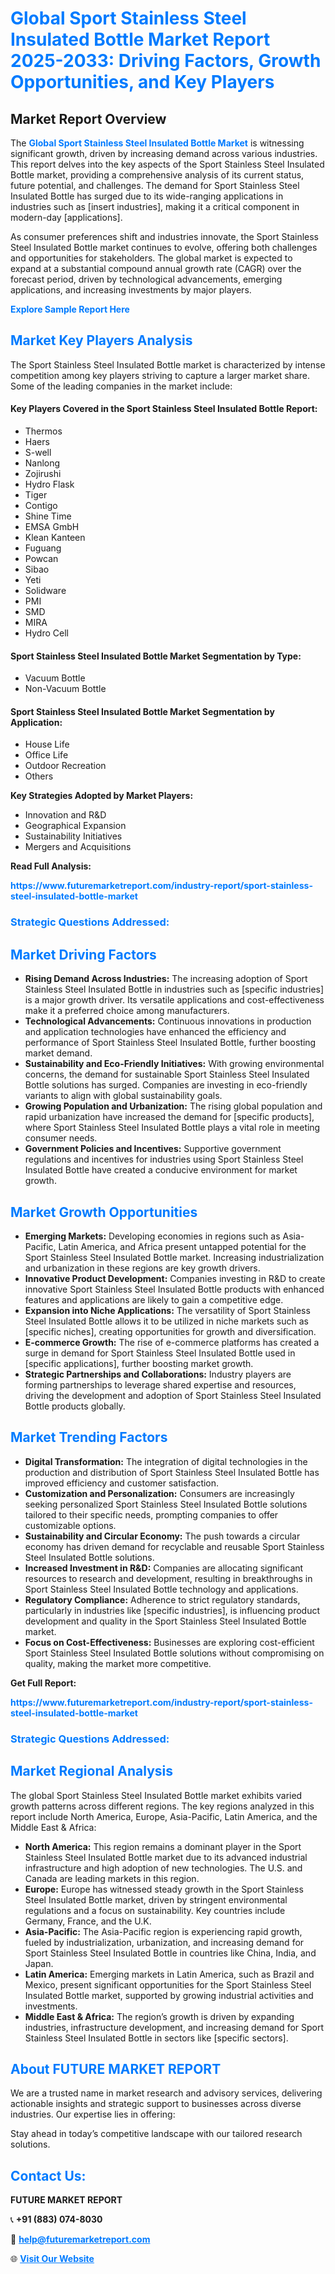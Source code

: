 <h1 style="color: #007BFF;">Global Sport Stainless Steel Insulated Bottle Market Report 2025-2033: Driving Factors, Growth Opportunities, and Key Players</h1>

<section id="overview">
<h2>Market Report Overview</h2>
<p>The <a href="https://www.futuremarketreport.com/industry-report/sport-stainless-steel-insulated-bottle-market" style="color: #007BFF; text-decoration: none;"><strong>Global Sport Stainless Steel Insulated Bottle Market</strong></a> is witnessing significant growth, driven by increasing demand across various industries. This report delves into the key aspects of the Sport Stainless Steel Insulated Bottle market, providing a comprehensive analysis of its current status, future potential, and challenges. The demand for Sport Stainless Steel Insulated Bottle has surged due to its wide-ranging applications in industries such as [insert industries], making it a critical component in modern-day [applications].</p>
<p>As consumer preferences shift and industries innovate, the Sport Stainless Steel Insulated Bottle market continues to evolve, offering both challenges and opportunities for stakeholders. The global market is expected to expand at a substantial compound annual growth rate (CAGR) over the forecast period, driven by technological advancements, emerging applications, and increasing investments by major players.</p>
</section>

<section id="overview">
<p><a href="https://www.futuremarketreport.com/request-sample/reportId=55352" style="color: #007BFF; text-decoration: none;"><strong>Explore Sample Report Here</strong></a></p>
</section>

<section id="key-players">
<h2 style="color: #007BFF;">Market Key Players Analysis</h2>
<p>The Sport Stainless Steel Insulated Bottle market is characterized by intense competition among key players striving to capture a larger market share. Some of the leading companies in the market include:</p>
<h4>Key Players Covered in the Sport Stainless Steel Insulated Bottle Report:</h4>
<ul><li>Thermos</li><li>Haers</li><li>S-well</li><li>Nanlong</li><li>Zojirushi</li><li>Hydro Flask</li><li>Tiger</li><li>Contigo</li><li>Shine Time</li><li>EMSA GmbH</li><li>Klean Kanteen</li><li>Fuguang</li><li>Powcan</li><li>Sibao</li><li>Yeti</li><li>Solidware</li><li>PMI</li><li>SMD</li><li>MIRA</li><li>Hydro Cell</li></ul>
<h4>Sport Stainless Steel Insulated Bottle Market Segmentation by Type:</h4>
<ul><li>Vacuum Bottle</li><li>Non-Vacuum Bottle</li></ul>

<h4>Sport Stainless Steel Insulated Bottle Market Segmentation by Application:</h4>
<ul><li>House Life</li><li>Office Life</li><li>Outdoor Recreation</li><li>Others</li></ul>
<p><strong>Key Strategies Adopted by Market Players:</strong></p>
<ul>
<li>Innovation and R&D</li>
<li>Geographical Expansion</li>
<li>Sustainability Initiatives</li>
<li>Mergers and Acquisitions</li>
</ul>
</section>

<section>
<p><strong>Read Full Analysis: </strong></p><a href="https://www.futuremarketreport.com/industry-report/sport-stainless-steel-insulated-bottle-market" style="color: #007BFF; text-decoration: none;"><strong>https://www.futuremarketreport.com/industry-report/sport-stainless-steel-insulated-bottle-market</strong></a>
<h3 style="color: #007BFF;">Strategic Questions Addressed:</h3>
</section>

<section id="driving-factors">
<h2 style="color: #007BFF;">Market Driving Factors</h2>
<ul>
<li><strong>Rising Demand Across Industries:</strong> The increasing adoption of Sport Stainless Steel Insulated Bottle in industries such as [specific industries] is a major growth driver. Its versatile applications and cost-effectiveness make it a preferred choice among manufacturers.</li>
<li><strong>Technological Advancements:</strong> Continuous innovations in production and application technologies have enhanced the efficiency and performance of Sport Stainless Steel Insulated Bottle, further boosting market demand.</li>
<li><strong>Sustainability and Eco-Friendly Initiatives:</strong> With growing environmental concerns, the demand for sustainable Sport Stainless Steel Insulated Bottle solutions has surged. Companies are investing in eco-friendly variants to align with global sustainability goals.</li>
<li><strong>Growing Population and Urbanization:</strong> The rising global population and rapid urbanization have increased the demand for [specific products], where Sport Stainless Steel Insulated Bottle plays a vital role in meeting consumer needs.</li>
<li><strong>Government Policies and Incentives:</strong> Supportive government regulations and incentives for industries using Sport Stainless Steel Insulated Bottle have created a conducive environment for market growth.</li>
</ul>
</section>

<section id="growth-opportunities">
<h2 style="color: #007BFF;">Market Growth Opportunities</h2>
<ul>
<li><strong>Emerging Markets:</strong> Developing economies in regions such as Asia-Pacific, Latin America, and Africa present untapped potential for the Sport Stainless Steel Insulated Bottle market. Increasing industrialization and urbanization in these regions are key growth drivers.</li>
<li><strong>Innovative Product Development:</strong> Companies investing in R&D to create innovative Sport Stainless Steel Insulated Bottle products with enhanced features and applications are likely to gain a competitive edge.</li>
<li><strong>Expansion into Niche Applications:</strong> The versatility of Sport Stainless Steel Insulated Bottle allows it to be utilized in niche markets such as [specific niches], creating opportunities for growth and diversification.</li>
<li><strong>E-commerce Growth:</strong> The rise of e-commerce platforms has created a surge in demand for Sport Stainless Steel Insulated Bottle used in [specific applications], further boosting market growth.</li>
<li><strong>Strategic Partnerships and Collaborations:</strong> Industry players are forming partnerships to leverage shared expertise and resources, driving the development and adoption of Sport Stainless Steel Insulated Bottle products globally.</li>
</ul>
</section>

<section id="trending-factors">
<h2 style="color: #007BFF;">Market Trending Factors</h2>
<ul>
<li><strong>Digital Transformation:</strong> The integration of digital technologies in the production and distribution of Sport Stainless Steel Insulated Bottle has improved efficiency and customer satisfaction.</li>
<li><strong>Customization and Personalization:</strong> Consumers are increasingly seeking personalized Sport Stainless Steel Insulated Bottle solutions tailored to their specific needs, prompting companies to offer customizable options.</li>
<li><strong>Sustainability and Circular Economy:</strong> The push towards a circular economy has driven demand for recyclable and reusable Sport Stainless Steel Insulated Bottle solutions.</li>
<li><strong>Increased Investment in R&D:</strong> Companies are allocating significant resources to research and development, resulting in breakthroughs in Sport Stainless Steel Insulated Bottle technology and applications.</li>
<li><strong>Regulatory Compliance:</strong> Adherence to strict regulatory standards, particularly in industries like [specific industries], is influencing product development and quality in the Sport Stainless Steel Insulated Bottle market.</li>
<li><strong>Focus on Cost-Effectiveness:</strong> Businesses are exploring cost-efficient Sport Stainless Steel Insulated Bottle solutions without compromising on quality, making the market more competitive.</li>
</ul>
</section>

<section>
<p><strong>Get Full Report: </strong></p><a href="https://www.futuremarketreport.com/industry-report/sport-stainless-steel-insulated-bottle-market" style="color: #007BFF; text-decoration: none;"><strong>https://www.futuremarketreport.com/industry-report/sport-stainless-steel-insulated-bottle-market</strong></a>
<h3 style="color: #007BFF;">Strategic Questions Addressed:</h3>
</section>


<section id="regional-analysis">
<h2 style="color: #007BFF;">Market Regional Analysis</h2>
<p>The global Sport Stainless Steel Insulated Bottle market exhibits varied growth patterns across different regions. The key regions analyzed in this report include North America, Europe, Asia-Pacific, Latin America, and the Middle East & Africa:</p>
<ul>
<li><strong>North America:</strong> This region remains a dominant player in the Sport Stainless Steel Insulated Bottle market due to its advanced industrial infrastructure and high adoption of new technologies. The U.S. and Canada are leading markets in this region.</li>
<li><strong>Europe:</strong> Europe has witnessed steady growth in the Sport Stainless Steel Insulated Bottle market, driven by stringent environmental regulations and a focus on sustainability. Key countries include Germany, France, and the U.K.</li>
<li><strong>Asia-Pacific:</strong> The Asia-Pacific region is experiencing rapid growth, fueled by industrialization, urbanization, and increasing demand for Sport Stainless Steel Insulated Bottle in countries like China, India, and Japan.</li>
<li><strong>Latin America:</strong> Emerging markets in Latin America, such as Brazil and Mexico, present significant opportunities for the Sport Stainless Steel Insulated Bottle market, supported by growing industrial activities and investments.</li>
<li><strong>Middle East & Africa:</strong> The region’s growth is driven by expanding industries, infrastructure development, and increasing demand for Sport Stainless Steel Insulated Bottle in sectors like [specific sectors].</li>
</ul>
</section>

<footer>
<h2 style="color: #007BFF;">About FUTURE MARKET REPORT</h2>
<p>We are a trusted name in market research and advisory services, delivering actionable insights and strategic support to businesses across diverse industries. Our expertise lies in offering:</p>

<p>Stay ahead in today’s competitive landscape with our tailored research solutions.</p>

<h2 style="color: #007BFF;">Contact Us:</h2>
<p><strong>FUTURE MARKET REPORT</strong></p>
<p>📞 <strong>+91 (883) 074-8030</strong></p>
<p>📧 <strong><a href="mailto:help@futuremarketreport.com" style="color: #007BFF;">help@futuremarketreport.com</a></strong></p>
<p>🌐 <strong><a href="https://www.futuremarketreport.com/" style="color: #007BFF;">Visit Our Website</a></strong></p>
</footer>
